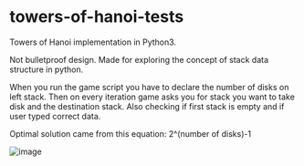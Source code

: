 # towers-of-hanoi-tests

Towers of Hanoi implementation in Python3.

Not bulletproof design. Made for exploring the concept of stack data structure in python.

When you run the game script you have to declare the number of disks on left stack.
Then on every iteration game asks you for stack you want to take disk and the destination stack.
Also checking if first stack is empty and if user typed correct data.

Optimal solution came from this equation: 2^(number of disks)-1

![image](https://user-images.githubusercontent.com/92161223/142315529-5318361b-7387-483c-9d57-f7d59ea6929e.png)
